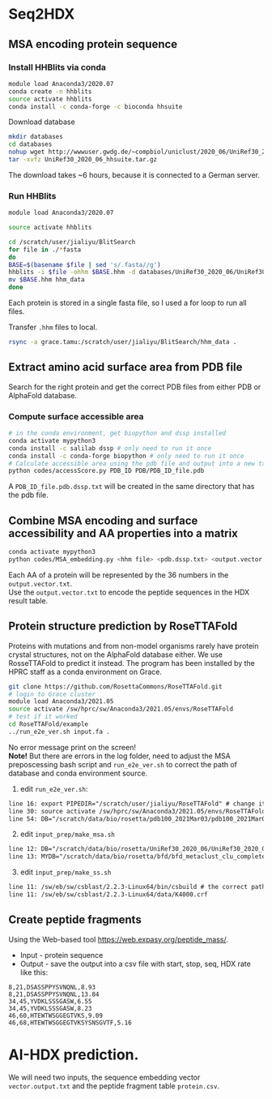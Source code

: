 # Seq2HDX

## MSA encoding protein sequence
### Install HHBlits via conda
```bash
module load Anaconda3/2020.07
conda create -n hhblits
source activate hhblits
conda install -c conda-forge -c bioconda hhsuite
```
Download database
```bash
mkdir databases
cd databases
nohup wget http://wwwuser.gwdg.de/~compbiol/uniclust/2020_06/UniRef30_2020_06_hhsuite.tar.gz &
tar -xvfz UniRef30_2020_06_hhsuite.tar.gz
```
The download takes ~6 hours, because it is connected to a German server.

### Run HHBlits
```bash
module load Anaconda3/2020.07

source activate hhblits

cd /scratch/user/jialiyu/BlitSearch
for file in ./*fasta
do
BASE=$(basename $file | sed 's/.fasta//g')
hhblits -i $file -ohhm $BASE.hhm -d databases/UniRef30_2020_06/UniRef30_2020_06
mv $BASE.hhm hhm_data
done
```
Each protein is stored in a single fasta file, so I used a for loop to run all files.

Transfer `.hhm` files to local.
```bash
rsync -a grace.tamu:/scratch/user/jialiyu/BlitSearch/hhm_data .
```

## Extract amino acid surface area from PDB file
Search for the right protein and get the correct PDB files from either PDB or AlphaFold database.
### Compute surface accessible area
```bash
# in the conda environment, get biopython and dssp installed
conda activate mypython3
conda install -c salilab dssp # only need to run it once
conda install -c conda-forge biopython # only need to run it once
# Calculate accessible area using the pdb file and output into a new txt file
python codes/accessScore.py PDB_ID PDB/PDB_ID_file.pdb
```
A `PDB_ID_file.pdb.dssp.txt` will be created in the same directory that has the pdb file.

## Combine MSA encoding and surface accessibility and AA properties into a matrix
```bash
conda activate mypython3
python codes/MSA_embedding.py <hhm file> <pdb.dssp.txt> <output.vector.txt>
```
Each AA of a protein will be represented by the 36 numbers in the `output.vector.txt`.           
Use the `output.vector.txt` to encode the peptide sequences in the HDX result table.

## Protein structure prediction by RoseTTAFold
Proteins with mutations and from non-model organisms rarely have protein crystal structures, not on the AlphaFold database either. We use RosseTTAFold to predict it instead. The program has been installed by the HPRC staff as a conda environment on Grace. 
```bash
git clone https://github.com/RosettaCommons/RoseTTAFold.git
# login to Grace cluster
module load Anaconda3/2021.05
source activate /sw/hprc/sw/Anaconda3/2021.05/envs/RoseTTAFold
# test if it worked
cd RoseTTAFold/example
../run_e2e_ver.sh input.fa .
```
No error message print on the screen!        
**Note!** But there are errors in the log folder, need to adjust the MSA preposcessing bash script and `run_e2e_ver.sh` to correct the path of database and conda environment source.

1. edit `run_e2e_ver.sh`:
```txt
line 16: export PIPEDIR="/scratch/user/jialiyu/RoseTTAFold" # change it for the pathway that you git clone RoseTTAFold
line 30: source activate /sw/hprc/sw/Anaconda3/2021.05/envs/RoseTTAFold # use the conda env installed by the HPRC staff
line 54: DB="/scratch/data/bio/rosetta/pdb100_2021Mar03/pdb100_2021Mar03" # put the correct path for pdb database (provided by HPRC staff)
```
2. edit `input_prep/make_msa.sh`
```txt
line 12: DB="/scratch/data/bio/rosetta/UniRef30_2020_06/UniRef30_2020_06"
line 13: MYDB="/scratch/data/bio/rosetta/bfd/bfd_metaclust_clu_complete_id30_c90_final_seq.sorted_opt"
```
3. edit `input_prep/make_ss.sh`
```txt
line 11: /sw/eb/sw/csblast/2.2.3-Linux64/bin/csbuild # the correct path for csblast program
line 11: /sw/eb/sw/csblast/2.2.3-Linux64/data/K4000.crf
```
## Create peptide fragments
Using the Web-based tool https://web.expasy.org/peptide_mass/.      
* Input - protein sequence
* Output - save the output into a csv file with start, stop, seq, HDX rate like this:
```csv
8,21,DSASSPPYSVNQNL,8.93
8,21,DSASSPPYSVNQNL,13.84
34,45,YVDKLSSSGASW,6.55
34,45,YVDKLSSSGASW,8.23
46,60,HTEWTWSGGEGTVKS,9.09
46,68,HTEWTWSGGEGTVKSYSNSGVTF,5.16
```

# AI-HDX prediction. 
We will need two inputs, the sequence embedding vector `vector.output.txt` and the peptide fragment table `protein.csv`. 
